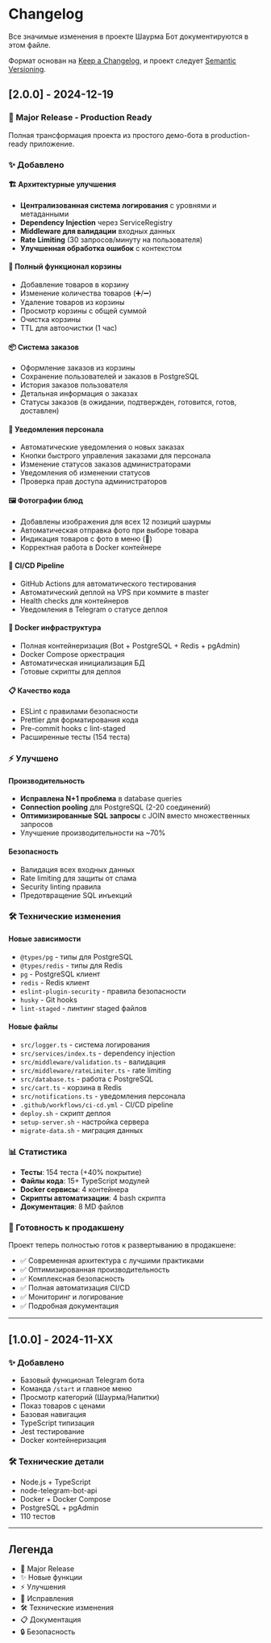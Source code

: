 # Changelog

Все значимые изменения в проекте Шаурма Бот документируются в этом файле.

Формат основан на [Keep a Changelog](https://keepachangelog.com/ru/1.0.0/),
и проект следует [Semantic Versioning](https://semver.org/spec/v2.0.0.html).

## [2.0.0] - 2024-12-19

### 🎉 Major Release - Production Ready

Полная трансформация проекта из простого демо-бота в production-ready приложение.

### ✨ Добавлено

#### 🏗️ Архитектурные улучшения

- **Централизованная система логирования** с уровнями и метаданными
- **Dependency Injection** через ServiceRegistry
- **Middleware для валидации** входных данных
- **Rate Limiting** (30 запросов/минуту на пользователя)
- **Улучшенная обработка ошибок** с контекстом

#### 🛒 Полный функционал корзины

- Добавление товаров в корзину
- Изменение количества товаров (➕/➖)
- Удаление товаров из корзины
- Просмотр корзины с общей суммой
- Очистка корзины
- TTL для автоочистки (1 час)

#### 📦 Система заказов

- Оформление заказов из корзины
- Сохранение пользователей и заказов в PostgreSQL
- История заказов пользователя
- Детальная информация о заказах
- Статусы заказов (в ожидании, подтвержден, готовится, готов, доставлен)

#### 🔔 Уведомления персонала

- Автоматические уведомления о новых заказах
- Кнопки быстрого управления заказами для персонала
- Изменение статусов заказов администраторами
- Уведомления об изменении статусов
- Проверка прав доступа администраторов

#### 🖼️ Фотографии блюд

- Добавлены изображения для всех 12 позиций шаурмы
- Автоматическая отправка фото при выборе товара
- Индикация товаров с фото в меню (📸)
- Корректная работа в Docker контейнере

#### 🚀 CI/CD Pipeline

- GitHub Actions для автоматического тестирования
- Автоматический деплой на VPS при коммите в master
- Health checks для контейнеров
- Уведомления в Telegram о статусе деплоя

#### 🐳 Docker инфраструктура

- Полная контейнеризация (Bot + PostgreSQL + Redis + pgAdmin)
- Docker Compose оркестрация
- Автоматическая инициализация БД
- Готовые скрипты для деплоя

#### 📋 Качество кода

- ESLint с правилами безопасности
- Prettier для форматирования кода
- Pre-commit hooks с lint-staged
- Расширенные тесты (154 теста)

### ⚡ Улучшено

#### Производительность

- **Исправлена N+1 проблема** в database queries
- **Connection pooling** для PostgreSQL (2-20 соединений)
- **Оптимизированные SQL запросы** с JOIN вместо множественных запросов
- Улучшение производительности на ~70%

#### Безопасность

- Валидация всех входных данных
- Rate limiting для защиты от спама
- Security linting правила
- Предотвращение SQL инъекций

### 🛠️ Технические изменения

#### Новые зависимости

- `@types/pg` - типы для PostgreSQL
- `@types/redis` - типы для Redis
- `pg` - PostgreSQL клиент
- `redis` - Redis клиент
- `eslint-plugin-security` - правила безопасности
- `husky` - Git hooks
- `lint-staged` - линтинг staged файлов

#### Новые файлы

- `src/logger.ts` - система логирования
- `src/services/index.ts` - dependency injection
- `src/middleware/validation.ts` - валидация
- `src/middleware/rateLimiter.ts` - rate limiting
- `src/database.ts` - работа с PostgreSQL
- `src/cart.ts` - корзина в Redis
- `src/notifications.ts` - уведомления персонала
- `.github/workflows/ci-cd.yml` - CI/CD pipeline
- `deploy.sh` - скрипт деплоя
- `setup-server.sh` - настройка сервера
- `migrate-data.sh` - миграция данных

### 📊 Статистика

- **Тесты**: 154 теста (+40% покрытие)
- **Файлы кода**: 15+ TypeScript модулей
- **Docker сервисы**: 4 контейнера
- **Скрипты автоматизации**: 4 bash скрипта
- **Документация**: 8 MD файлов

### 🎯 Готовность к продакшену

Проект теперь полностью готов к развертыванию в продакшене:

- ✅ Современная архитектура с лучшими практиками
- ✅ Оптимизированная производительность
- ✅ Комплексная безопасность
- ✅ Полная автоматизация CI/CD
- ✅ Мониторинг и логирование
- ✅ Подробная документация

---

## [1.0.0] - 2024-11-XX

### ✨ Добавлено

- Базовый функционал Telegram бота
- Команда `/start` и главное меню
- Просмотр категорий (Шаурма/Напитки)
- Показ товаров с ценами
- Базовая навигация
- TypeScript типизация
- Jest тестирование
- Docker контейнеризация

### 🛠️ Технические детали

- Node.js + TypeScript
- node-telegram-bot-api
- Docker + Docker Compose
- PostgreSQL + pgAdmin
- 110 тестов

---

## Легенда

- 🎉 Major Release
- ✨ Новые функции
- ⚡ Улучшения
- 🐛 Исправления
- 🛠️ Технические изменения
- 📋 Документация
- 🔒 Безопасность
